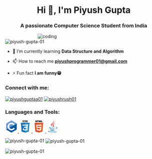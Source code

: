 <h1 align="center">Hi 👋, I'm Piyush Gupta</h1>
<h3 align="center">A passionate Computer Science Student from India</h3>

<img align="right" alt="coding" width="400" src="https://user-images.githubusercontent.com/75851313/151668395-5591532b-28da-46a6-9476-7c9694bcb60e.gif">

<p align="left"> <img src="https://komarev.com/ghpvc/?username=piyush-gupta-01&label=Profile%20views&color=0e75b6&style=flat" alt="piyush-gupta-01" /> </p>

- 🌱 I’m currently learning **Data Structure and Algorithm**

- 📫 How to reach me **piyushprogrammer01@gmail.com**

- ⚡ Fun fact **I am funny😁**

<h3 align="left">Connect with me:</h3>
<p align="left">
<a href="https://linkedin.com/in/piyushguptaa01" target="blank"><img align="center" src="https://raw.githubusercontent.com/rahuldkjain/github-profile-readme-generator/master/src/images/icons/Social/linked-in-alt.svg" alt="piyushguptaa01" height="30" width="40" /></a>
<a href="https://www.hackerrank.com/piyushrush01" target="blank"><img align="center" src="https://raw.githubusercontent.com/rahuldkjain/github-profile-readme-generator/master/src/images/icons/Social/hackerrank.svg" alt="piyushrush01" height="30" width="40" /></a>
</p>

<h3 align="left">Languages and Tools:</h3>
<p align="left"> <a href="https://www.cprogramming.com/" target="_blank" rel="noreferrer"> <img src="https://raw.githubusercontent.com/devicons/devicon/master/icons/c/c-original.svg" alt="c" width="40" height="40"/> </a> <a href="https://www.w3schools.com/css/" target="_blank" rel="noreferrer"> <img src="https://raw.githubusercontent.com/devicons/devicon/master/icons/css3/css3-original-wordmark.svg" alt="css3" width="40" height="40"/> </a> <a href="https://www.w3.org/html/" target="_blank" rel="noreferrer"> <img src="https://raw.githubusercontent.com/devicons/devicon/master/icons/html5/html5-original-wordmark.svg" alt="html5" width="40" height="40"/> </a> <a href="https://www.java.com" target="_blank" rel="noreferrer"> <img src="https://raw.githubusercontent.com/devicons/devicon/master/icons/java/java-original.svg" alt="java" width="40" height="40"/> </a> </p>

<p><img align="left" src="https://github-readme-stats.vercel.app/api/top-langs?username=piyush-gupta-01&show_icons=true&locale=en&layout=compact" alt="piyush-gupta-01" /></p>

<p>&nbsp;<img align="center" src="https://github-readme-stats.vercel.app/api?username=piyush-gupta-01&show_icons=true&locale=en" alt="piyush-gupta-01" /></p>

<p><img align="center" src="https://github-readme-streak-stats.herokuapp.com/?user=piyush-gupta-01&" alt="piyush-gupta-01" /></p>
